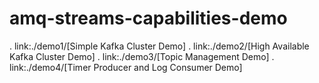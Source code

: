 # amq-streams-capabilities-demo


. link:./demo1/[Simple Kafka Cluster Demo]
. link:./demo2/[High Available Kafka Cluster Demo]
. link:./demo3/[Topic Management Demo]
. link:./demo4/[Timer Producer and Log Consumer Demo]
